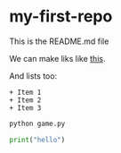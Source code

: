 # my-first-repoThis is the README.md fileWe can make liks like [this](https://github.com/lcqsigi/my-first-repo).And lists too:    + Item 1    + Item 2    + Item 3```shpython game.py``````pyprint("hello")```